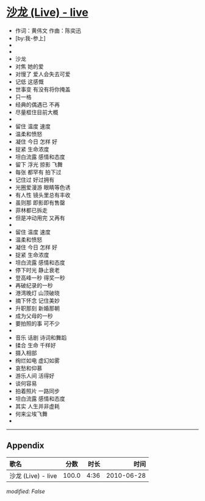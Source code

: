 # [沙龙 (Live) - live](https://music.163.com/song?id=29017184)

* 作词：黄伟文 作曲：陈奕迅
* [by:我-参上]
* 
* 
* 沙龙
* 对焦 她的爱
* 对慢了 爱人会失去可爱
* 记低 这感慨
* 世事变 有没有将你掩盖
* 只一格
* 经典的偶遇已 不再
* 尽量框住目前大概
* 
* 留住 温度 速度
* 温柔和愤怒
* 凝住 今日 怎样 好
* 捉紧 生命浓度
* 坦白流露 感情和态度
* 留下 浮光 掠影 飞舞
* 每张 都罕有 拍下过
* 记住过 好过拥有
* 光圈爱漫游 眼睛等色诱
* 有人性 镜头里总有丰收
* 虽则那 即影即有售罄
* 菲林都已拆走
* 但是冲动用完 又再有
* 
* 留住 温度 速度
* 温柔和愤怒
* 凝住 今日 怎样 好
* 捉紧 生命浓度
* 坦白流露 感情和态度
* 停下时光 静止衰老
* 登高峰一秒 得奖一秒
* 再破纪录的一秒
* 港湾晚灯 山顶破晓
* 摘下怀念 记住美妙
* 升职那刻 新婚那朝
* 成为父母的一秒
* 要拍照的事 可不少
* 
* 音乐 话剧 诗词和舞蹈
* 揉合 生命 千样好
* 摄入相部
* 绚烂如电 虚幻如雾
* 哀愁和仰慕
* 游乐人间 活得好
* 谈何容易
* 拍着照片 一路同步
* 坦白流露 感情和态度
* 其实 人生并非虚耗
* 何来尘埃飞舞
* 


---

## Appendix

|歌名|分数|时长|时间|
|:---|:---:|---:|---:|
|沙龙 (Live) - live|100.0|4:36|2010-06-28

*modified: False*